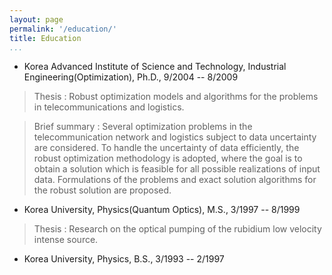 ```yaml
---
layout: page
permalink: '/education/'
title: Education
...
```



- Korea Advanced Institute of Science and Technology, Industrial Engineering(Optimization), Ph.D., 9/2004 -- 8/2009

> Thesis : Robust optimization models and algorithms for the problems in telecommunications and logistics.

> Brief summary : Several optimization problems in the telecommunication network and logistics subject to data uncertainty are considered. To handle the uncertainty of data efficiently, the robust optimization methodology is adopted, where the goal is to obtain a solution which is feasible for all possible realizations of input data. Formulations of the problems and exact solution algorithms for the robust solution are proposed.

- Korea University, Physics(Quantum Optics), M.S., 3/1997 -- 8/1999

> Thesis : Research on the optical pumping of the rubidium low velocity intense source.

- Korea University, Physics, B.S., 3/1993 -- 2/1997
